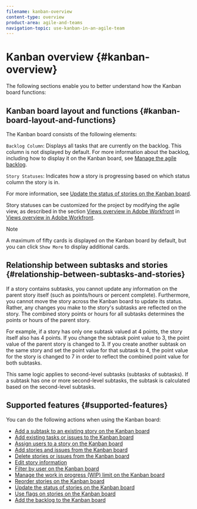 ```yaml
---
filename: kanban-overview
content-type: overview
product-area: agile-and-teams
navigation-topic: use-kanban-in-an-agile-team
---
```




# Kanban overview {#kanban-overview}

The following sections enable you to better understand how the Kanban board functions:


## Kanban board layout and functions {#kanban-board-layout-and-functions}

The Kanban board consists of the following elements:


`Backlog Column`: Displays all tasks that are currently on the backlog. This column is not displayed by default. For more information about the backlog, including how to display it on the Kanban board, see [Manage the agile backlog](manage-the-agile-backlog.md).


`Story Statuses`: Indicates how a story is progressing based on which status column the story is in.


For more information, see [Update the status of stories on the Kanban board](update-the-status-of-stories.md).


Story statuses can be customized for the project by modifying the agile view, as described in the section [Views overview in Adobe Workfront](views-overview.md#customizing-an-agile-view) in [Views overview in Adobe Workfront](views-overview.md).


>[!NOTE]
>
>A maximum of fifty cards is displayed on the Kanban board by default, but you can click `Show More` to display additional cards.




## Relationship between subtasks and stories {#relationship-between-subtasks-and-stories}

If a story contains subtasks, you cannot update any information on the parent story itself (such as points/hours or percent complete). Furthermore, you cannot move the story across the Kanban board to update its status. Rather, any changes you make to the story's subtasks are reflected on the story. The combined story points or hours for all subtasks determines the points or hours of the parent story.


For example, if a story has only one subtask valued at 4 points, the story itself also has 4 points. If you change the subtask point value to 3, the point value of the parent story is changed to 3. If you create another subtask on the same story and set the point value for that subtask to 4, the point value for the story is changed to 7 in order to reflect the combined point value for both subtasks.


This same logic applies to second-level subtasks (subtasks of subtasks). If a subtask has one or more second-level subtasks, the subtask is calculated based on the second-level subtasks.


## Supported features {#supported-features}

You can do the following actions when using the Kanban board:



* [Add a subtask to an existing story on the Kanban board](add-a-subtask-to-an-existing-story.md) 
* [Add existing tasks or issues to the Kanban board](add-existing-tasks-or-issues-to-the-kanban-board.md) 
* [Assign users to a story on the Kanban board](assign-users-to-a-story.md) 
* [Add stories and issues from the Kanban board](add-story-from-kanban-board.md) 
* [Delete stories or issues from the Kanban board](delete-story-from-kanban-board.md) 
* [Edit story information](edit-story-information.md) 
* [Filter by user on the Kanban board](filter-by-user.md) 
* [Manage the work in progress (WIP) limit on the Kanban board](work-in-progress-limit-on-the-kanban-board.md) 
* [Reorder stories on the Kanban board](reorder-stories-on-the-kanban-board.md) 
* [Update the status of stories on the Kanban board](update-the-status-of-stories.md) 
* [Use flags on stories on the Kanban board](use-flags-on-stories.md) 
* [Add the backlog to the Kanban board](view-the-backlog-on-the-kanban-board.md) 


